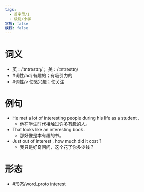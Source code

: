 ```yaml
---
tags:
  - 首字母/I
  - 级别/小学
掌握: false
模糊: false
---
```

# 词义
- 英：/ˈɪntrəstɪŋ/； 美：/ˈɪntrəstɪŋ/
- #词性/adj  有趣的；有吸引力的
- #词性/v  使感兴趣；使关注
# 例句
- He met a lot of interesting people during his life as a student .
	- 他在学生时代接触过许多有趣的人。
- That looks like an interesting book .
	- 那好像是本有趣的书。
- Just out of interest , how much did it cost ?
	- 我只是好奇问问，这个花了你多少钱？
# 形态
- #形态/word_proto interest
